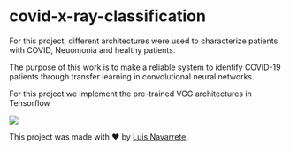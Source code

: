 # covid-x-ray-classification

<p>
  For this project, different architectures were used to characterize patients with COVID, Neuomonia and healthy patients.
</p>

The purpose of this work is to make a reliable system to identify COVID-19 patients through transfer learning in convolutional neural networks.

For this project we implement the pre-trained VGG architectures in Tensorflow

<div>
  <img src="https://external-content.duckduckgo.com/iu/?u=https%3A%2F%2Fcdn-images-1.medium.com%2Fmax%2F1600%2F1*4F-9zrU07yhwj6gChX_q-Q.png&f=1&nofb=1" />
</div>

This project was made with :heart:    by <a href='https://www.linkedin.com/in/luis-navarrete-baduy-53bb30176/'>Luis Navarrete</a>.

